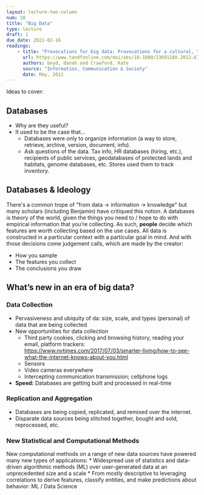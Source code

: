 ```yaml
---
layout: lecture-two-column
num: 10
title: "Big Data"
type: lecture
draft: 1
due_date: 2021-02-16
readings:
    - title: "Provocations for big data: Provocations for a cultural, technological, and scholarly phenomenon"
      url: https://www.tandfonline.com/doi/abs/10.1080/1369118X.2012.678878
      authors: boyd, danah and Crawford, Kate 
      source: "Information, Communication & Society"
      date: May, 2012
---
```


Ideas to cover: 
## Databases
* Why are they useful? 
* It used to be the case that...
   * Databases were only to organize information (a way to store, retrieve, archive, version, document, info). 
   * Ask questions of the data. Tax info, HR databases (hiring, etc.), recipients of public services, geodatabases of protected lands and habitats, genome databases, etc. Stores used them to track inventory.

## Databases & Ideology
There's a common trope of "from data -> information -> knowledge" but many scholars (including Benjamin) have critiqued this notion. A databases is theory of the world, given the things you need to / hope to do with empirical information that you’re collecting. As such, **people** decide which features are worth collecting based on the use cases. All data is constructed in a particular context with a particular goal in mind. And with those decisions come judgement calls, which are made by the creator:
* How you sample
* The features you collect
* The conclusions you draw

## What’s new in an era of big data? 
### Data Collection
* Pervasiveness and ubiquity of da: size, scale, and types (personal) of data that are being collected
* New opportunities for data collection
    * Third party cookies, clicking and browsing history, reading your email, platform trackers: https://www.nytimes.com/2017/07/03/smarter-living/how-to-see-what-the-internet-knows-about-you.html 
    * Sensors
    * Video cameras everywhere
    * Intercepting communication transmission; cellphone logs
* **Speed:** Databases are getting built and processed in real-time

### Replication and Aggregation
* Databases are being copied, replicated, and remixed over the internet.
* Disparate data sources being stitched together, bought and sold, reprocessed, etc.

### New Statistical and Computational Methods
New computational methods on a range of new data sources have powered many new types of applications:
    * Widespread use of statistics and data-driven algorithmic methods (ML) over user-generated data at an unprecedented size and a scale
    * From mostly descriptive to leveraging correlations to derive features, classify entities, and make predictions about behavior: ML / Data Science
